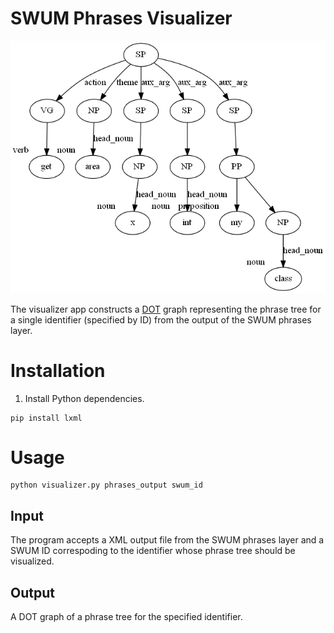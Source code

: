 # SWUM Phrases Visualizer
![visualization graph for getArea method](outputs/getArea.png)


The visualizer app constructs a [DOT](https://en.wikipedia.org/wiki/DOT_%28graph_description_language%29) graph representing the phrase tree for a single identifier (specified by ID) from the output of the SWUM phrases layer.

# Installation

1. Install Python dependencies.
```
pip install lxml
```


# Usage
```
python visualizer.py phrases_output swum_id
```

## Input
The program accepts a XML output file from the SWUM phrases layer and a SWUM ID correspoding to the identifier whose phrase tree should be visualized.

## Output
A DOT graph of a phrase tree for the specified identifier.
